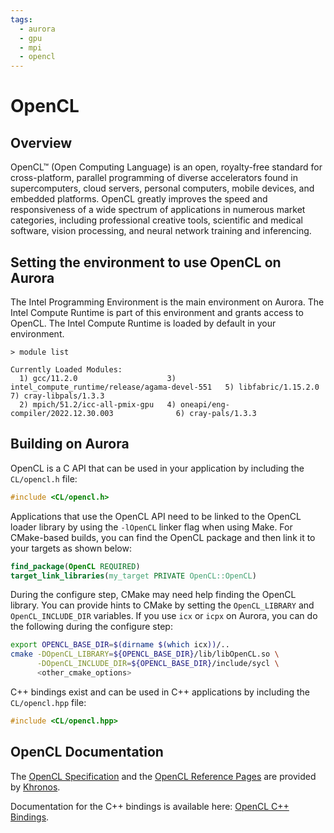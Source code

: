 ```yaml
---
tags:
  - aurora
  - gpu
  - mpi
  - opencl
---
```


# OpenCL

## Overview

OpenCL™ (Open Computing Language) is an open, royalty-free standard for cross-platform, parallel programming of diverse accelerators found in supercomputers, cloud servers, personal computers, mobile devices, and embedded platforms. OpenCL greatly improves the speed and responsiveness of a wide spectrum of applications in numerous market categories, including professional creative tools, scientific and medical software, vision processing, and neural network training and inferencing.

## Setting the environment to use OpenCL on Aurora

The Intel Programming Environment is the main environment on Aurora. The Intel Compute Runtime is part of this environment and grants access to OpenCL. The Intel Compute Runtime is loaded by default in your environment.

```
> module list

Currently Loaded Modules:
  1) gcc/11.2.0                    3) intel_compute_runtime/release/agama-devel-551   5) libfabric/1.15.2.0   7) cray-libpals/1.3.3
  2) mpich/51.2/icc-all-pmix-gpu   4) oneapi/eng-compiler/2022.12.30.003              6) cray-pals/1.3.3

```

## Building on Aurora

OpenCL is a C API that can be used in your application by including the `CL/opencl.h` file:

```c
#include <CL/opencl.h>
```

Applications that use the OpenCL API need to be linked to the OpenCL loader library by using the `-lOpenCL` linker flag when using Make. For CMake-based builds, you can find the OpenCL package and then link it to your targets as shown below:

```cmake
find_package(OpenCL REQUIRED)
target_link_libraries(my_target PRIVATE OpenCL::OpenCL)
```

During the configure step, CMake may need help finding the OpenCL library. You can provide hints to CMake by setting the `OpenCL_LIBRARY` and `OpenCL_INCLUDE_DIR` variables. If you use `icx` or `icpx` on Aurora, you can do the following during the configure step:

```bash
export OPENCL_BASE_DIR=$(dirname $(which icx))/..
cmake -DOpenCL_LIBRARY=${OPENCL_BASE_DIR}/lib/libOpenCL.so \
      -DOpenCL_INCLUDE_DIR=${OPENCL_BASE_DIR}/include/sycl \
      <other_cmake_options>
```

C++ bindings exist and can be used in C++ applications by including the `CL/opencl.hpp` file:

```cpp
#include <CL/opencl.hpp>
```

## OpenCL Documentation

The [OpenCL Specification](https://registry.khronos.org/OpenCL/specs/3.0-unified/pdf/OpenCL_API.pdf) and the [OpenCL Reference Pages](https://registry.khronos.org/OpenCL/sdk/3.0/docs/man/html/) are provided by [Khronos](https://www.khronos.org/opencl/).

Documentation for the C++ bindings is available here: [OpenCL C++ Bindings](https://github.khronos.org/OpenCL-CLHPP/).